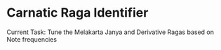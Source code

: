 # Carnatic Raga Identifier

Current Task: Tune the Melakarta Janya and Derivative Ragas based on Note frequencies

